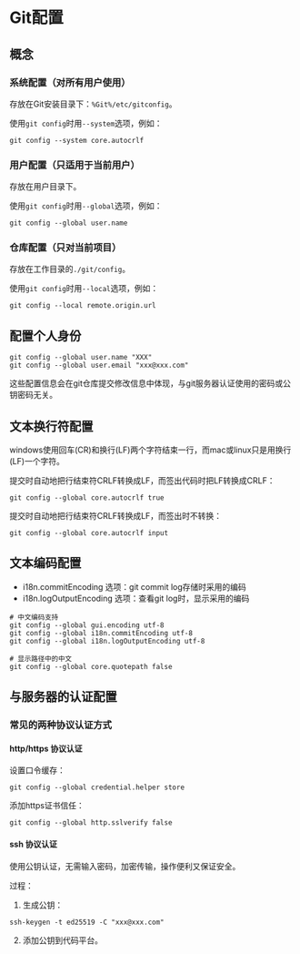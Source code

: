 # Git配置

## 概念

### 系统配置（对所有用户使用）

存放在Git安装目录下：`%Git%/etc/gitconfig`。

使用`git config`时用`--system`选项，例如：

```shell
git config --system core.autocrlf
```



### 用户配置（只适用于当前用户）

存放在用户目录下。

使用`git config`时用`--global`选项，例如：

```shell
git config --global user.name
```



### 仓库配置（只对当前项目）

存放在工作目录的`./git/config`。

使用`git config`时用`--local`选项，例如：

```shell
git config --local remote.origin.url
```





## 配置个人身份

```shell
git config --global user.name "XXX"
git config --global user.email "xxx@xxx.com"
```

这些配置信息会在git仓库提交修改信息中体现，与git服务器认证使用的密码或公钥密码无关。





## 文本换行符配置

windows使用回车(CR)和换行(LF)两个字符结束一行，而mac或linux只是用换行(LF)一个字符。



提交时自动地把行结束符CRLF转换成LF，而签出代码时把LF转换成CRLF：

```shell
git config --global core.autocrlf true
```



提交时自动地把行结束符CRLF转换成LF，而签出时不转换：

```shell
git config --global core.autocrlf input
```





## 文本编码配置

* i18n.commitEncoding 选项：git commit log存储时采用的编码
* i18n.logOutputEncoding 选项：查看git log时，显示采用的编码

```shell
# 中文编码支持
git config --global gui.encoding utf-8
git config --global i18n.commitEncoding utf-8
git config --global i18n.logOutputEncoding utf-8

# 显示路径中的中文
git config --global core.quotepath false
```





## 与服务器的认证配置

### 常见的两种协议认证方式

#### http/https 协议认证

设置口令缓存：

```shell
git config --global credential.helper store
```



添加https证书信任：

```shell
git config --global http.sslverify false
```





#### ssh 协议认证

使用公钥认证，无需输入密码，加密传输，操作便利又保证安全。



过程：

1. 生成公钥：

```shell
ssh-keygen -t ed25519 -C "xxx@xxx.com"
```

2. 添加公钥到代码平台。